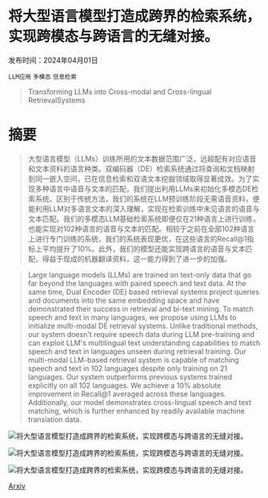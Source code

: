 # 将大型语言模型打造成跨界的检索系统，实现跨模态与跨语言的无缝对接。

发布时间：2024年04月01日

`LLM应用` `多模态` `信息检索`

> Transforming LLMs into Cross-modal and Cross-lingual RetrievalSystems

# 摘要

> 大型语言模型（LLMs）训练所用的文本数据范围广泛，远超配有对应语音和文本资料的语言种类。双编码器（DE）检索系统通过将查询和文档映射到同一嵌入空间，已在信息检索和双语文本挖掘领域取得显著成效。为了实现多种语言中语音与文本的匹配，我们提出利用LLMs来初始化多模态DE检索系统。区别于传统方法，我们的系统在LLM预训练阶段无需语音资料，便能利用LLM对多语言文本的深入理解，实现在检索训练中未见语言的语音与文本匹配。我们的多模态LLM基础检索系统即便仅在21种语言上进行训练，也能实现对102种语言的语音与文本的匹配。相较于之前在全部102种语言上进行专门训练的系统，我们的系统表现更优，在这些语言的Recall@1指标上平均提升了10%。此外，我们的模型还能实现跨语言的语音与文本匹配，得益于现成的机器翻译资料，这一能力得到了进一步的加强。

> Large language models (LLMs) are trained on text-only data that go far beyond the languages with paired speech and text data. At the same time, Dual Encoder (DE) based retrieval systems project queries and documents into the same embedding space and have demonstrated their success in retrieval and bi-text mining. To match speech and text in many languages, we propose using LLMs to initialize multi-modal DE retrieval systems. Unlike traditional methods, our system doesn't require speech data during LLM pre-training and can exploit LLM's multilingual text understanding capabilities to match speech and text in languages unseen during retrieval training. Our multi-modal LLM-based retrieval system is capable of matching speech and text in 102 languages despite only training on 21 languages. Our system outperforms previous systems trained explicitly on all 102 languages. We achieve a 10% absolute improvement in Recall@1 averaged across these languages. Additionally, our model demonstrates cross-lingual speech and text matching, which is further enhanced by readily available machine translation data.

![将大型语言模型打造成跨界的检索系统，实现跨模态与跨语言的无缝对接。](../../../paper_images/2404.01616/x1.png)

![将大型语言模型打造成跨界的检索系统，实现跨模态与跨语言的无缝对接。](../../../paper_images/2404.01616/x2.png)

![将大型语言模型打造成跨界的检索系统，实现跨模态与跨语言的无缝对接。](../../../paper_images/2404.01616/x3.png)

[Arxiv](https://arxiv.org/abs/2404.01616)